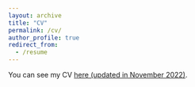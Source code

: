 ```yaml
---
layout: archive
title: "CV"
permalink: /cv/
author_profile: true
redirect_from:
  - /resume
---
```


You can see my CV [here (updated in November 2022)](/files/Bikina_FullCV_Nov2022.pdf). 
